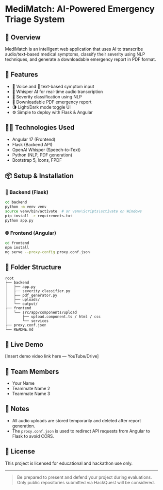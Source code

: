 # MediMatch: AI-Powered Emergency Triage System

## 🧠 Overview
MediMatch is an intelligent web application that uses AI to transcribe audio/text-based medical symptoms, classify their severity using NLP techniques, and generate a downloadable emergency report in PDF format.

## 🚀 Features
- 🎤 Voice and 📝 text-based symptom input
- 🧠 Whisper AI for real-time audio transcription
- 🚨 Severity classification using NLP
- 📄 Downloadable PDF emergency report
- 🌗 Light/Dark mode toggle UI
- ⚙️ Simple to deploy with Flask & Angular

## 👨‍💻 Technologies Used
- Angular 17 (Frontend)
- Flask (Backend API)
- OpenAI Whisper (Speech-to-Text)
- Python (NLP, PDF generation)
- Bootstrap 5, Icons, FPDF

## 📦 Setup & Installation

### 📁 Backend (Flask)
```bash
cd backend
python -m venv venv
source venv/bin/activate  # or venv\Scripts\activate on Windows
pip install -r requirements.txt
python app.py
```

### 🌐 Frontend (Angular)
```bash
cd frontend
npm install
ng serve --proxy-config proxy.conf.json
```

## 📂 Folder Structure
```
root
├── backend
│   ├── app.py
│   ├── severity_classifier.py
│   ├── pdf_generator.py
│   ├── uploads/
│   └── output/
├── frontend
│   └── src/app/components/upload
│       ├── upload.component.ts / html / css
│       └── services
├── proxy.conf.json
└── README.md
```

## 🔗 Live Demo
[Insert demo video link here — YouTube/Drive]

## 👥 Team Members
- Your Name
- Teammate Name 2
- Teammate Name 3

## 📌 Notes
- All audio uploads are stored temporarily and deleted after report generation.
- The `proxy.conf.json` is used to redirect API requests from Angular to Flask to avoid CORS.

## 📃 License
This project is licensed for educational and hackathon use only.

---

> Be prepared to present and defend your project during evaluations.
> Only public repositories submitted via HackQuest will be considered.
